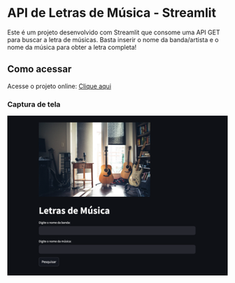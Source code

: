 # API de Letras de Música - Streamlit

Este é um projeto desenvolvido com Streamlit que consome uma API GET para buscar a letra de músicas. Basta inserir o nome da banda/artista e o nome da música para obter a letra completa!

## Como acessar

Acesse o projeto online: [Clique aqui](https://api-stremlit.streamlit.app)

### Captura de tela
![Captura de tela](capuradetela.png)